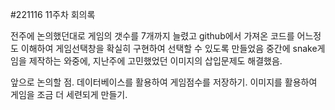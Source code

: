 #221116 11주차 회의록

전주에 논의했던대로 게임의 갯수를 7개까지 늘렸고
github에서 가져온 코드를 어느정도 이해하여
게임선택창을 확실히 구현하여 선택할 수 있도록 만들었음
중간에 snake게임을 제작하는 와중에, 지난주에 고민했었던 이미지의 삽입문제도 해결했음.

앞으로 논의할 점.
데이터베이스를 활용하여 게임점수를 저장하기.
이미지를 활용하여 게임을 조금 더 세련되게 만들기.
